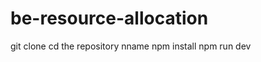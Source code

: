 # be-resource-allocation

git clone <url-link-here>
cd the repository nname
npm install 
npm run dev
